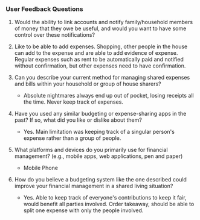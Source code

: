 ### User Feedback Questions

1. Would the ability to link accounts and notify family/household members of money that they owe be useful, and would you want to have some control over these notifications?

2. Like to be able to add expenses. Shopping, other people in the house can add to the expense and are able to add evidence of expense. Regular expenses such as rent to be automatically paid and notified without confirmation, but other expenses need to have confirmation.

3. Can you describe your current method for managing shared expenses and bills within your household or group of house sharers?

   - Absolute nightmares always end up out of pocket, losing receipts all the time. Never keep track of expenses.

4. Have you used any similar budgeting or expense-sharing apps in the past? If so, what did you like or dislike about them?

   - Yes. Main limitation was keeping track of a singular person's expense rather than a group of people.

5. What platforms and devices do you primarily use for financial management? (e.g., mobile apps, web applications, pen and paper)

   - Mobile Phone

6. How do you believe a budgeting system like the one described could improve your financial management in a shared living situation?

   - Yes. Able to keep track of everyone's contributions to keep it fair, would benefit all parties involved. Order takeaway, should be able to split one expense with only the people involved.

